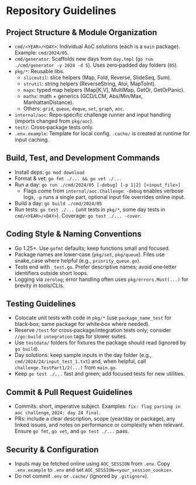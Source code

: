 # Repository Guidelines

## Project Structure & Module Organization
- `cmd/<YEAR>/<DAY>`: Individual AoC solutions (each is a `main` package). Example: `cmd/2024/05`.
- `cmd/generator`: Scaffolds new days from `day.tmpl` (`go run ./cmd/generator -y 2024 -d 5`). Uses zero‑padded day folders (`05`).
- `pkg/*`: Reusable libs.
  - `sliceutil`: slice helpers (Map, Fold, Reverse, SlideSeq, Sum).
  - `strutil`: string helpers (ReverseString, Atoi, MapToInt).
  - `mapx`: typed map helpers (Map[K,V], MultiMap, GetOr, GetOrPanic).
  - `mathx`: math + generics (GCD/LCM, Abs/Min/Max, ManhattanDistance).
  - Others: `grid`, `queue`, `deque`, `set`, `graph`, `aoc`.
- `internal/aoc`: Repo‑specific challenge runner and input handling (imports changed from `pkg/aoc`).
- `test/`: Cross‑package tests only.
- `.env.example`: Template for local config. `.cache/` is created at runtime for input caching.

## Build, Test, and Development Commands
- Install deps: `go mod download`
- Format & vet: `go fmt ./... && go vet ./...`
- Run a day: `go run ./cmd/2024/05 [-debug] [-p 1|2] [<input_file>]`
  - Flags come from `internal/aoc.Challenge`: `-debug` enables verbose logs, `-p` runs a single part, optional input file overrides online input.
- Build a day: `go build ./cmd/2024/05`
- Run tests: `go test ./...` (unit tests in `pkg/*`, some day tests in `cmd/<YEAR>/<DAY>`). Coverage: `go test ./... -cover`.

## Coding Style & Naming Conventions
- Go 1.25+. Use `gofmt` defaults; keep functions small and focused.
- Package names are lower‑case (`pkg/set`, `pkg/queue`). Files use snake_case where helpful (e.g., `priority_queue.go`).
- Tests end with `_test.go`. Prefer descriptive names; avoid one‑letter identifiers outside short loops.
- Logging via `zerolog`; error handling often uses `pkg/errors.Must(...)` for brevity in tools/CLIs.

## Testing Guidelines
- Colocate unit tests with code in `pkg/*` (use `package_name_test` for black‑box; same package for white‑box where needed).
- Reserve `/test` for cross‑package/integration tests only; consider `//go:build integration` tags for slower suites.
- Use `testdata/` folders for fixtures the package should read (ignored by `go build`).
- Day solutions: keep sample inputs in the day folder (e.g., `cmd/2024/24/input_test_1.txt`) and, when helpful, call `challenge.TestPart1/2(...)` from `main.go`.
- Keep `go test ./...` fast and green; add focused tests for new utilities.

## Commit & Pull Request Guidelines
- Commits: short, imperative subject. Examples: `fix: flag parsing in aoc challenge`, `2024: day 24 final`.
- PRs: include a clear description, scope (year/day or package), any linked issues, and notes on performance or complexity when relevant. Ensure `go fmt`, `go vet`, and `go test ./...` pass.

## Security & Configuration
- Inputs may be fetched online using `AOC_SESSION` from `.env`. Copy `.env.example` to `.env` and set `AOC_SESSION=<your_session_cookie>`.
- Do not commit `.env` or `.cache/` (ignored by `.gitignore`).
